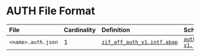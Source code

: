 # AUTH File Format

File | Cardinality | Definition | Schema | Example
:--- | :---  | :--- | :--- | :---
`<name>.auth.json` | 1 | [`zif_aff_auth_v1.intf.abap`](./type/zif_aff_auth_v1.intf.abap) | [`auth-v1.json`](./auth-v1.json) | [`z_aff_example_auth.auth.json`](./examples/z_aff_example_auth.auth.json)
